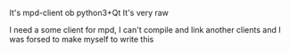 It's mpd-client ob python3+Qt
It's very raw

I need a some client for mpd, I can't compile and link another clients and I was forsed to make myself to write this